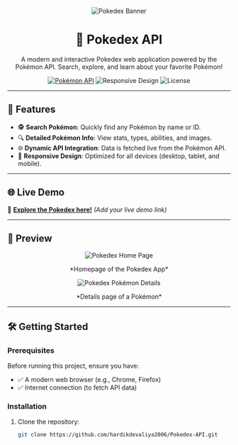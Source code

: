 <p align="center">
  <img src="https://via.placeholder.com/800x200" alt="Pokedex Banner" />
</p>

<h1 align="center">📖 Pokedex API</h1>
<p align="center">
  A modern and interactive Pokedex web application powered by the Pokémon API. Search, explore, and learn about your favorite Pokémon!
</p>

<p align="center">
  <a href="https://pokeapi.co/"><img src="https://img.shields.io/badge/API-PokeAPI-blue" alt="Pokémon API"></a>
  <img src="https://img.shields.io/badge/Responsive-Yes-brightgreen" alt="Responsive Design">
  <img src="https://img.shields.io/github/license/hardikdevaliya2006/Pokedex-API" alt="License">
</p>

---

## 🌟 Features

- 🕵️ **Search Pokémon**: Quickly find any Pokémon by name or ID.
- 🔍 **Detailed Pokémon Info**: View stats, types, abilities, and images.
- 🌐 **Dynamic API Integration**: Data is fetched live from the Pokémon API.
- 📱 **Responsive Design**: Optimized for all devices (desktop, tablet, and mobile).

---

## 🌐 Live Demo

🚀 [**Explore the Pokedex here!**](#) *(Add your live demo link)*  

---

## 🎥 Preview

<p align="center">
  <img src="https://via.placeholder.com/800x400" alt="Pokedex Home Page" />
</p>
<p align="center">*Homepage of the Pokedex App*</p>

<p align="center">
  <img src="https://via.placeholder.com/800x400" alt="Pokedex Pokémon Details" />
</p>
<p align="center">*Details page of a Pokémon*</p>

---

## 🛠️ Getting Started

### Prerequisites

Before running this project, ensure you have:
- ✅ A modern web browser (e.g., Chrome, Firefox)
- ✅ Internet connection (to fetch API data)

### Installation

1. Clone the repository:
   ```bash
   git clone https://github.com/hardikdevaliya2006/Pokedex-API.git
